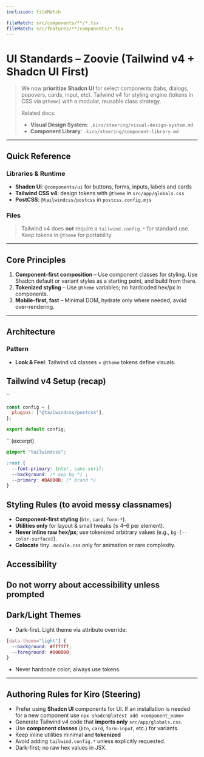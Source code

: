```yaml
---
inclusion: fileMatch

fileMatch: src/components/**/*.tsx
fileMatch: src/features/**/components/*.tsx
---
```


# UI Standards – Zoovie (Tailwind v4 + Shadcn UI First)

> We now **prioritize Shadcn UI** for select components (tabs, dialogs, popovers, cards, input, etc). Tailwind v4 for styling engine (tokens in CSS via `@theme`) with a modular, reusable class strategy.
>
> Related docs:
>
> - **Visual Design System**: `.kiro/steering/visual-design-system.md`
> - **Component Library**: `.kiro/steering/component-library.md`

---

## Quick Reference

### Libraries & Runtime

- **Shadcn UI**: `@components/ui` for buttons, forms, inputs, labels and cards
- **Tailwind CSS v4**: design tokens with `@theme` in `src/app/globals.css`
- **PostCSS**: `@tailwindcss/postcss` in `postcss.config.mjs`

### Files

> Tailwind v4 does **not** require a `tailwind.config.*` for standard use. Keep tokens in `@theme` for portability.

---

## Core Principles

1. **Component-first composition** – Use component classes for styling. Use Shadcn default or variant styles as a starting point, and build from there.
2. **Tokenized styling** – Use `@theme` variables; no hardcoded hex/px in components.
3. **Mobile-first, fast** – Minimal DOM, hydrate only where needed, avoid over-rendering.

---

## Architecture

### Pattern

- **Look & Feel**: Tailwind v4 classes + `@theme` tokens define visuals.

## Tailwind v4 Setup (recap)

\`\`

```js
const config = {
  plugins: ["@tailwindcss/postcss"],
};

export default config;
```

\`\` (excerpt)

```css
@import "tailwindcss";

:root {
  --font-primary: Inter, sans-serif;
  --background: /* app bg */ ;
  --primary: #DA0B0B; /* brand */
}
```

## Styling Rules (to avoid messy classnames)

- **Component-first styling** (`btn`, `card`, `form-*`).
- **Utilities only** for layout & small tweaks (≤ 4–6 per element).
- **Never inline raw hex/px**; use tokenized arbitrary values (e.g., `bg-[--color-surface]`).
- **Colocate** tiny `.module.css` only for animation or rare complexity.

## Accessibility

## Do not worry about accessibility unless prompted

## Dark/Light Themes

- Dark-first. Light theme via attribute override:

```css
[data-theme="light"] {
  --background: #ffffff;
  --foreground: #000000;
}
```

- Never hardcode color; always use tokens.

---

## Authoring Rules for Kiro (Steering)

- Prefer using **Shadcn UI** components for UI. If an installation is needed for a new component use `npx shadcn@latest add <component_name>`
- Generate Tailwind v4 code that **imports only** `src/app/globals.css`.
- Use **component classes** (`btn`, `card`, `form-input`, etc.) for variants.
- Keep inline utilities minimal and **tokenized**
- Avoid adding `tailwind.config.*` unless explicitly requested.
- Dark-first; no raw hex values in JSX.
